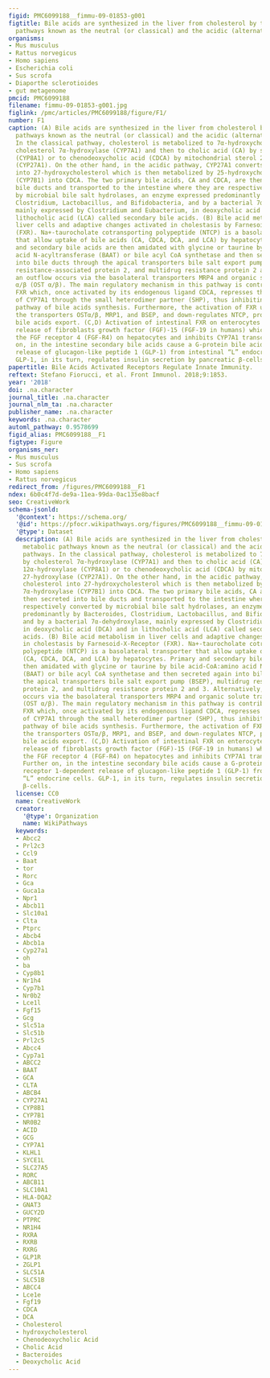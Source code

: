 ```yaml
---
figid: PMC6099188__fimmu-09-01853-g001
figtitle: Bile acids are synthesized in the liver from cholesterol by two metabolic
  pathways known as the neutral (or classical) and the acidic (alternative) pathways
organisms:
- Mus musculus
- Rattus norvegicus
- Homo sapiens
- Escherichia coli
- Sus scrofa
- Diaporthe sclerotioides
- gut metagenome
pmcid: PMC6099188
filename: fimmu-09-01853-g001.jpg
figlink: /pmc/articles/PMC6099188/figure/F1/
number: F1
caption: (A) Bile acids are synthesized in the liver from cholesterol by two metabolic
  pathways known as the neutral (or classical) and the acidic (alternative) pathways.
  In the classical pathway, cholesterol is metabolized to 7α-hydroxycholesterol by
  cholesterol 7α-hydroxylase (CYP7A1) and then to cholic acid (CA) by sterol 12α-hydroxylase
  (CYP8A1) or to chenodeoxycholic acid (CDCA) by mitochondrial sterol 27-hydroxylase
  (CYP27A1). On the other hand, in the acidic pathway, CYP27A1 converts cholesterol
  into 27-hydroxycholesterol which is then metabolized by 25-hydroxycholesterol 7α-hydroxylase
  (CYP7B1) into CDCA. The two primary bile acids, CA and CDCA, are then secreted into
  bile ducts and transported to the intestine where they are respectively converted
  by microbial bile salt hydrolases, an enzyme expressed predominantly by Bacteroides,
  Clostridium, Lactobacillus, and Bifidobacteria, and by a bacterial 7α-dehydroxylase,
  mainly expressed by Clostridium and Eubacterium, in deoxycholic acid (DCA) and in
  lithocholic acid (LCA) called secondary bile acids. (B) Bile acid metabolism in
  liver cells and adaptive changes activated in cholestasis by Farnesoid-X-Receptor
  (FXR). Na+-taurocholate cotransporting polypeptide (NTCP) is a basolateral transporter
  that allow uptake of bile acids (CA, CDCA, DCA, and LCA) by hepatocytes. Primary
  and secondary bile acids are then amidated with glycine or taurine by bile acid-CoA:amino
  acid N-acyltransferase (BAAT) or bile acyl CoA synthetase and then secreted again
  into bile ducts through the apical transporters bile salt export pump (BSEP), multidrug
  resistance-associated protein 2, and multidrug resistance protein 2 and 3. Alternatively,
  an outflow occurs via the basolateral transporters MRP4 and organic solute transporter
  α/β (OST α/β). The main regulatory mechanism in this pathway is contributed by the
  FXR which, once activated by its endogenous ligand CDCA, represses the transcription
  of CYP7A1 through the small heterodimer partner (SHP), thus inhibiting the classical
  pathway of bile acids synthesis. Furthermore, the activation of FXR up-regulates
  the transporters OSTα/β, MRP1, and BSEP, and down-regulates NTCP, promoting the
  bile acids export. (C,D) Activation of intestinal FXR on enterocytes causes the
  release of fibroblasts growth factor (FGF)-15 (FGF-19 in humans) which binds to
  the FGF receptor 4 (FGF-R4) on hepatocytes and inhibits CYP7A1 transcription. Further
  on, in the intestine secondary bile acids cause a G-protein bile acid receptor 1-dependent
  release of glucagon-like peptide 1 (GLP-1) from intestinal “L” endocrine cells.
  GLP-1, in its turn, regulates insulin secretion by pancreatic β-cells.
papertitle: Bile Acids Activated Receptors Regulate Innate Immunity.
reftext: Stefano Fiorucci, et al. Front Immunol. 2018;9:1853.
year: '2018'
doi: .na.character
journal_title: .na.character
journal_nlm_ta: .na.character
publisher_name: .na.character
keywords: .na.character
automl_pathway: 0.9578699
figid_alias: PMC6099188__F1
figtype: Figure
organisms_ner:
- Mus musculus
- Sus scrofa
- Homo sapiens
- Rattus norvegicus
redirect_from: /figures/PMC6099188__F1
ndex: 6b0c4f7d-de9a-11ea-99da-0ac135e8bacf
seo: CreativeWork
schema-jsonld:
  '@context': https://schema.org/
  '@id': https://pfocr.wikipathways.org/figures/PMC6099188__fimmu-09-01853-g001.html
  '@type': Dataset
  description: (A) Bile acids are synthesized in the liver from cholesterol by two
    metabolic pathways known as the neutral (or classical) and the acidic (alternative)
    pathways. In the classical pathway, cholesterol is metabolized to 7α-hydroxycholesterol
    by cholesterol 7α-hydroxylase (CYP7A1) and then to cholic acid (CA) by sterol
    12α-hydroxylase (CYP8A1) or to chenodeoxycholic acid (CDCA) by mitochondrial sterol
    27-hydroxylase (CYP27A1). On the other hand, in the acidic pathway, CYP27A1 converts
    cholesterol into 27-hydroxycholesterol which is then metabolized by 25-hydroxycholesterol
    7α-hydroxylase (CYP7B1) into CDCA. The two primary bile acids, CA and CDCA, are
    then secreted into bile ducts and transported to the intestine where they are
    respectively converted by microbial bile salt hydrolases, an enzyme expressed
    predominantly by Bacteroides, Clostridium, Lactobacillus, and Bifidobacteria,
    and by a bacterial 7α-dehydroxylase, mainly expressed by Clostridium and Eubacterium,
    in deoxycholic acid (DCA) and in lithocholic acid (LCA) called secondary bile
    acids. (B) Bile acid metabolism in liver cells and adaptive changes activated
    in cholestasis by Farnesoid-X-Receptor (FXR). Na+-taurocholate cotransporting
    polypeptide (NTCP) is a basolateral transporter that allow uptake of bile acids
    (CA, CDCA, DCA, and LCA) by hepatocytes. Primary and secondary bile acids are
    then amidated with glycine or taurine by bile acid-CoA:amino acid N-acyltransferase
    (BAAT) or bile acyl CoA synthetase and then secreted again into bile ducts through
    the apical transporters bile salt export pump (BSEP), multidrug resistance-associated
    protein 2, and multidrug resistance protein 2 and 3. Alternatively, an outflow
    occurs via the basolateral transporters MRP4 and organic solute transporter α/β
    (OST α/β). The main regulatory mechanism in this pathway is contributed by the
    FXR which, once activated by its endogenous ligand CDCA, represses the transcription
    of CYP7A1 through the small heterodimer partner (SHP), thus inhibiting the classical
    pathway of bile acids synthesis. Furthermore, the activation of FXR up-regulates
    the transporters OSTα/β, MRP1, and BSEP, and down-regulates NTCP, promoting the
    bile acids export. (C,D) Activation of intestinal FXR on enterocytes causes the
    release of fibroblasts growth factor (FGF)-15 (FGF-19 in humans) which binds to
    the FGF receptor 4 (FGF-R4) on hepatocytes and inhibits CYP7A1 transcription.
    Further on, in the intestine secondary bile acids cause a G-protein bile acid
    receptor 1-dependent release of glucagon-like peptide 1 (GLP-1) from intestinal
    “L” endocrine cells. GLP-1, in its turn, regulates insulin secretion by pancreatic
    β-cells.
  license: CC0
  name: CreativeWork
  creator:
    '@type': Organization
    name: WikiPathways
  keywords:
  - Abcc2
  - Prl2c3
  - Ccl9
  - Baat
  - tor
  - Rorc
  - Gca
  - Guca1a
  - Npr1
  - Abcb11
  - Slc10a1
  - Clta
  - Ptprc
  - Abcb4
  - Abcb1a
  - Cyp27a1
  - oh
  - ba
  - Cyp8b1
  - Nr1h4
  - Cyp7b1
  - Nr0b2
  - Lce1l
  - Fgf15
  - Gcg
  - Slc51a
  - Slc51b
  - Prl2c5
  - Abcc4
  - Cyp7a1
  - ABCC2
  - BAAT
  - GCA
  - CLTA
  - ABCB4
  - CYP27A1
  - CYP8B1
  - CYP7B1
  - NR0B2
  - ACID
  - GCG
  - CYP7A1
  - KLHL1
  - SYCE1L
  - SLC27A5
  - RORC
  - ABCB11
  - SLC10A1
  - HLA-DQA2
  - GNAT3
  - GUCY2D
  - PTPRC
  - NR1H4
  - RXRA
  - RXRB
  - RXRG
  - GLP1R
  - ZGLP1
  - SLC51A
  - SLC51B
  - ABCC4
  - Lce1e
  - Fgf19
  - CDCA
  - DCA
  - Cholesterol
  - hydroxycholesterol
  - Chenodeoxycholic Acid
  - Cholic Acid
  - Bacteroides
  - Deoxycholic Acid
---
```

